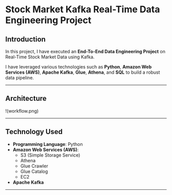 # Stock Market Kafka Real-Time Data Engineering Project

## Introduction
In this project, I have executed an **End-To-End Data Engineering Project** on Real-Time Stock Market Data using Kafka. 

I have leveraged various technologies such as **Python**, **Amazon Web Services (AWS)**, **Apache Kafka**, **Glue**, **Athena**, and **SQL** to build a robust data pipeline.

---

## Architecture
!(workflow.png)

---

## Technology Used
- **Programming Language**: Python
- **Amazon Web Services (AWS)**:
  - S3 (Simple Storage Service)
  - Athena
  - Glue Crawler
  - Glue Catalog
  - EC2
- **Apache Kafka**

---


